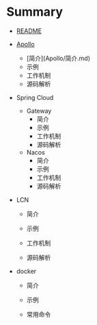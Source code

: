 # Summary

* [README](/README.md)
* [Apollo](/apollo.md)
  * \[简介\]\(Apollo/简介.md\)
  * 示例
  * 工作机制
  * 源码解析
* Spring Cloud

  * Gateway
    * 简介
    * 示例
    * 工作机制
    * 源码解析
  * Nacos
    * 简介
    * 示例
    * 工作机制
    * 源码解析

* LCN

  * 简介

  * 示例

  * 工作机制

  * 源码解析

* docker

  * 简介

  * 示例

  * 常用命令



